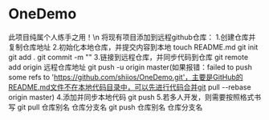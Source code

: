 # OneDemo
此项目纯属个人练手之用！\n
将现有项目添加到远程github仓库：
1.创建仓库并复制仓库地址
2.初始化本地仓库，并提交内容到本地
touch README.md 
git init
git add .
git commit -m ""
3.链接到远程仓库，并同步代码到仓库
git remote add origin 远程仓库地址
git push -u origin master(如果报错：failed to push some refs to 'https://github.com/shiios/OneDemo.git'，主要是GitHub的README.md文件不在本地代码目录中，可以先进行代码合并git pull --rebase origin master)
4.添加并同步本地代码
git push
5.若多人开发，则需要按照格式书写
git pull 仓库别名 仓库分支名 
git push 仓库别名 仓库分支名
